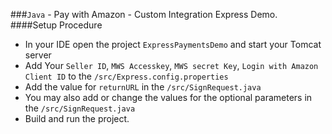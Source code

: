 ###`Java` - Pay with Amazon - Custom Integration Express Demo. 
####Setup Procedure
* In your IDE open the project `ExpressPaymentsDemo` and start your Tomcat server
* Add Your `Seller ID`, `MWS Accesskey`, `MWS secret Key`, `Login with Amazon Client ID` to the `/src/Express.config.properties`
* Add the value for `returnURL` in the `/src/SignRequest.java`
* You may also add or change the values for the optional parameters in the `/src/SignRequest.java`
* Build and run the project.